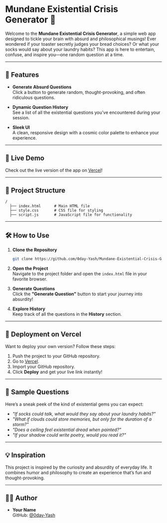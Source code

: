 # Mundane Existential Crisis Generator 🌌

Welcome to the **Mundane Existential Crisis Generator**, a simple web app designed to tickle your brain with absurd and philosophical musings! Ever wondered if your toaster secretly judges your bread choices? Or what your socks would say about your laundry habits? This app is here to entertain, confuse, and inspire you—one random question at a time.

---

## 🎯 Features

- **Generate Absurd Questions**  
  Click a button to generate random, thought-provoking, and often ridiculous questions.

- **Dynamic Question History**  
  See a list of all the existential questions you’ve encountered during your session.

- **Sleek UI**  
  A clean, responsive design with a cosmic color palette to enhance your experience.

---

## 🚀 Live Demo

Check out the live version of the app on [Vercel](https://mundane-existential-crisis-generator.vercel.app/)!

---

## 📂 Project Structure

```
/
  ├── index.html      # Main HTML file
  ├── style.css       # CSS file for styling
  ├── script.js       # JavaScript file for functionality
```

---

## 🛠️ How to Use

1. **Clone the Repository**  
   ```bash
   git clone https://github.com/0day-Yash/Mundane-Existential-Crisis-Generator.git
   ```

2. **Open the Project**  
   Navigate to the project folder and open the `index.html` file in your favorite browser.

3. **Generate Questions**  
   Click the **"Generate Question"** button to start your journey into absurdity!

4. **Explore History**  
   Keep track of all the questions in the **History** section.

---

## 🌟 Deployment on Vercel

Want to deploy your own version? Follow these steps:

1. Push the project to your GitHub repository.
2. Go to [Vercel](https://vercel.com/).
3. Import your GitHub repository.
4. Click **Deploy** and get your live link instantly!

---

## 🤔 Sample Questions

Here’s a sneak peek of the kind of existential gems you can expect:

- _"If socks could talk, what would they say about your laundry habits?"_
- _"What if clouds could store memories, but only for the duration of a storm?"_
- _"Does a ceiling feel existential dread when painted?"_
- _"If your shadow could write poetry, would you read it?"_

---

## 💡 Inspiration

This project is inspired by the curiosity and absurdity of everyday life. It combines humor and philosophy to create an experience that’s fun and thought-provoking.

---

## 👨‍💻 Author

- **Your Name**  
  GitHub: [@0day-Yash](https://github.com/0day-Yash)
